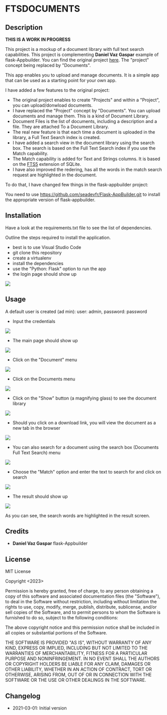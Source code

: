 # FTSDOCUMENTS

## Description

**THIS IS A WORK IN PROGRESS**

This project is a mockup of a document library with full text search capabilities.
This project is complementing **Daniel Vaz Gaspar** example of flask-Appbuilder. You can find the original project [here](https://github.com/dpgaspar/Flask-AppBuilder/tree/master/examples/quickfiles).
The "project" concept being replaced by "Documents".

This app enables you to upload and manage documents. It is a simple app that can be used as a starting point for your own app.

I have added a few features to the original project:

- The original project enables to create "Projects" and within a "Project", you can upload/donwload documents.
- I have replaced the "Project" concept by "Documents". You can upload documents and manage them. This is a kind of Document Library.
- Document Files is the list of documents, including a description and a file. They are attached To a Document Library.
- The real new feature is that each time a document is uploaded in the library, a Full Text Search index is created.
- I have added a search view in the document library using the search box. The search is based on the Full Text Search index if you use the Match capability.
- The Match capability is added for Text and Strings columns. It is based on the [FTS5](https://www.sqlite.org/fts5.html) extension of SQLite.
- I have also improved the redering, has all the words in the match search request are highlighted in the document.

To do that, I have changed few things in the flask-appbuilder project:

You need to use https://github.com/seadevfr/Flask-AppBuilder.git to install the appropriate version of flask-appbuilder.

## Installation

Have a look at the requirements.txt file to see the list of dependencies.

Outline the steps required to install the application.

- best is to use Visual Studio Code
- git clone this repository
- create a virtualenv
- install the dependencies
- use the "Python: Flask" option to run the app
- the login page should show up

![](images/login.png)

## Usage

A default user is created (ad min): user: admin, password: password

- Input the credentials

![](images/credentials.png)

- The main page should show up

![](images/main.png)

- Click on the "Document" menu

![](images/Documents.png)

- Click on the Documents menu

![](images/documentview.png)

- Click on the "Show" button (a magnifying glass) to see the document library

![](images/documentlibrary.png)

- Should you click on a download link, you will view the document as a new tab in the browser

![](images/book.png)

- You can also search for a document using the search box (Documents Full Text Search) menu

![](images/search.png)

- Choose the "Match" option and enter the text to search for and click on search

![](images/match.png)

- The result should show up

![](images/guido.png)

As you can see, the search words are highlighted in the result screen.

## Credits

- **Daniel Vaz Gaspar** flask-Appbuilder

## License

MIT License

Copyright <2023> <COPYRIGHT Gilbert BRAULT>

Permission is hereby granted, free of charge, to any person obtaining a copy of this software and associated documentation files (the "Software"), to deal in the Software without restriction, including without limitation the rights to use, copy, modify, merge, publish, distribute, sublicense, and/or sell copies of the Software, and to permit persons to whom the Software is furnished to do so, subject to the following conditions:

The above copyright notice and this permission notice shall be included in all copies or substantial portions of the Software.

THE SOFTWARE IS PROVIDED "AS IS", WITHOUT WARRANTY OF ANY KIND, EXPRESS OR IMPLIED, INCLUDING BUT NOT LIMITED TO THE WARRANTIES OF MERCHANTABILITY, FITNESS FOR A PARTICULAR PURPOSE AND NONINFRINGEMENT. IN NO EVENT SHALL THE AUTHORS OR COPYRIGHT HOLDERS BE LIABLE FOR ANY CLAIM, DAMAGES OR OTHER LIABILITY, WHETHER IN AN ACTION OF CONTRACT, TORT OR OTHERWISE, ARISING FROM, OUT OF OR IN CONNECTION WITH THE SOFTWARE OR THE USE OR OTHER DEALINGS IN THE SOFTWARE.

## Changelog

- 2021-03-01: Initial version


